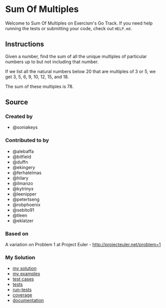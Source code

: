 # Sum Of Multiples

Welcome to Sum Of Multiples on Exercism's Go Track.
If you need help running the tests or submitting your code, check out `HELP.md`.

## Instructions

Given a number, find the sum of all the unique multiples of particular numbers up to
but not including that number.

If we list all the natural numbers below 20 that are multiples of 3 or 5,
we get 3, 5, 6, 9, 10, 12, 15, and 18.

The sum of these multiples is 78.

## Source

### Created by

- @soniakeys

### Contributed to by

- @alebaffa
- @bitfield
- @duffn
- @ekingery
- @ferhatelmas
- @hilary
- @ilmanzo
- @kytrinyx
- @leenipper
- @petertseng
- @robphoenix
- @sebito91
- @tleen
- @eklatzer

### Based on

A variation on Problem 1 at Project Euler - http://projecteuler.net/problem=1

### My Solution

- [my solution](./sum_of_multiples.go)
- [my examples](./sum_of_multiples_examples_test.go)
- [test cases](./cases_test.go)
- [tests](./sum_of_multiples_test.go)
- [run-tests](./run-tests-go.txt)
- [coverage](./coverage.html)
- [documentation](./summultiples-doc.md)
